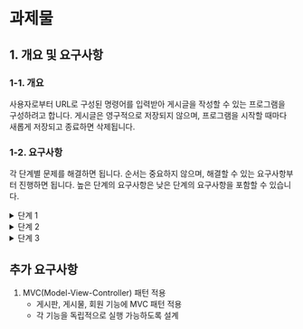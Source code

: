 # 과제물

## 1. 개요 및 요구사항

### 1-1. 개요

사용자로부터 URL로 구성된 명령어를 입력받아 게시글을 작성할 수 있는 프로그램을 구성하려고 합니다. 게시글은 영구적으로 저장되지 않으며, 프로그램을 시작할 때마다 새롭게 저장되고 종료하면 삭제됩니다.

### 1-2. 요구사항

각 단계별 문제를 해결하면 됩니다. 순서는 중요하지 않으며, 해결할 수 있는 요구사항부터 진행하면 됩니다. 높은 단계의 요구사항은 낮은 단계의 요구사항을 포함할 수 있습니다.

<details>
  <summary>단계 1</summary>

  1. 명령어를 입력받아 출력할 수 있는 프로그램 작성
     - 명령어는 `명령어 >` 형식으로 입력받음
     ```
     명령어 > 안녕하세요!
     안녕하세요!
     명령어 >
     ```
  2. 특정 명령어 입력 시 프로그램 종료
     - `종료` 또는 `exit` 입력 시 종료
     ```
     명령어 > 종료
     프로그램이 종료됩니다.
     ```
     - 존재하지 않는 명령어 입력 시 메시지 출력
     ```
     명령어 > 잘못된명령어
     존재하지 않는 명령어 입니다.
     ```
  3. 게시글 관련 기능 추가
     - 작성: 제목과 내용을 입력받아 게시글 생성
     - 조회: 마지막 게시글 확인
     - 삭제: 마지막 게시글 삭제
     - 수정: 마지막 게시글 제목과 내용 수정
  4. 여러 개의 게시글 작성 가능하도록 수정
     - 게시글은 번호를 갖고, 삭제 시 번호 재정렬
  5. 명령어 상세 개선
     - 조회, 삭제, 수정 시 게시글 번호 입력 방식으로 변경
  6. 존재하지 않는 게시글 조회/수정/삭제 시 예외 처리
  7. 게시글 목록 확인 기능 추가

</details>

<details>
  <summary>단계 2</summary>

  1. 명령어를 URL 형식으로 변경
     - 입력 형식을 `/구분/기능?파라미터...` 형태로 변경
     - URL 파라미터 처리 기능 구현
  2. 게시판 기능 구현
     - `/boards/add`: 게시판 추가
     - `/boards/edit?boardId=`: 게시판 수정
     - `/boards/remove?boardId=`: 게시판 삭제
     - `/boards/view?boardName=`: 특정 게시판 게시글 목록 조회
  3. 게시물 기능 수정 및 개선
     - 게시글 객체에 작성일, 수정일, 게시판 정보 추가
     - URL 형식 적용
  4. 회원 기능 추가
     - `/accounts/signup`: 회원가입
     - `/accounts/signin`: 로그인
     - `/accounts/signout`: 로그아웃
     - `/accounts/detail?accountId=`: 회원 정보 조회
     - `/accounts/edit?accountId=`: 회원 정보 수정
     - `/accounts/remove?accountId=`: 회원 탈퇴
  5. 요청(Request) 객체 생성 및 세션(Session) 객체 분리

</details>

<details>
  <summary>단계 3</summary>

  1. 회원 등급 추가 (관리자/일반 회원)
     - 관리자만 게시판 생성 가능
     - 로그인한 회원만 게시글 작성 가능
     - 본인 게시글만 수정/삭제 가능 (관리자는 모든 게시글 관리 가능)
     - 게시물 열람은 로그인 없이 가능
  2. 컨테이너 객체 도입
     - 객체 생성 및 관리 책임을 컨테이너 객체로 이동
  3. 필터(Filter) 기능 추가
     - URL별 인증 및 권한 검사 적용
  4. 프로그램을 MVC 패턴으로 구조화

</details>

## 추가 요구사항

1. MVC(Model-View-Controller) 패턴 적용
   - 게시판, 게시물, 회원 기능에 MVC 패턴 적용
   - 각 기능을 독립적으로 실행 가능하도록 설계

